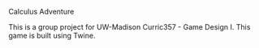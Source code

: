 Calculus Adventure

This is a group project for UW-Madison Curric357 - Game Design I.
This game is built using Twine.
